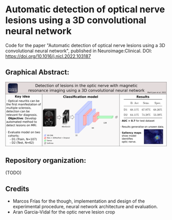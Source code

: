 # Automatic detection of optical nerve lesions using a 3D convolutional neural network
Code for the paper "Automatic detection of optical nerve lesions using a 3D convolutional neural network", published in Neuroimage:Clinical.
DOI: https://doi.org/10.1016/j.nicl.2022.103187

## Graphical Abstract:

![Graphical abstract](graphical.png)

## Repository organization:
(TODO)


## Credits
* Marcos Frías for the though, implementation and design of the experimental procedure, neural network architecture and evaluation.
* Aran Garcia-Vidal for the optic nerve lesion crop